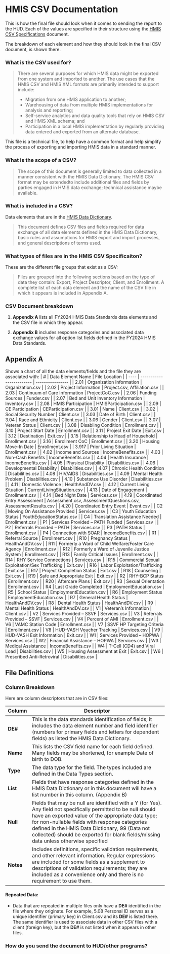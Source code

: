 # HMIS CSV Documentation

This is how the final file should look when it comes to sending the report to the HUD. Each of the values are specified in their structure using the [HMIS CSV Specifications](https://files.hudexchange.info/resources/documents/HMIS-CSV-Format-Specifications-2024.pdf "HMIS CSV Specifications") document.

The breakdown of each element and how they should look in the final CSV document, is shown there.

### What is the CSV used for?

> There are several purposes for which HMIS data might be exported from one system and
> imported to another. The use cases that the HMIS CSV and HMIS XML formats are primarily
> intended to support include:
>
> - Migration from one HMIS application to another;
> - Warehousing of data from multiple HMIS implementations for analysis and reporting;
> - Self-service analytics and data quality tools that rely on HMIS CSV and HMIS XML
>   schema; and
> - Participation in a local HMIS implementation by regularly providing data entered and
>   exported from an alternate database.

This file is a technical file, to help have a common format and help simplify the process of exporting and importing HMIS data in a standard manner.

### What is the scope of a CSV?

> The scope of this document is
> generally limited to data collected in a manner consistent with the HMIS Data Dictionary. The
> HMIS CSV format may be extendedto include additional files and fields by parties engaged in HMIS
> data exchange; technical assistance maybe available.

### What is included in a CSV?

Data elements that are in the [HMIS Data Dictionary](https://files.hudexchange.info/resources/documents/HMIS-Data-Dictionary-2024.pdf "2024 Data Dictionary").

> This document defines CSV files and fields required for data exchange of all data elements defined
> in the HMIS Data Dictionary, basic rules and assumptions for HMIS export and import processes,
> and general descriptions of terms used.

### What types of files are in the HMIS CSV Specificaiton?

These are the different file groups that exist as a CSV:

> Files are grouped into the following sections based on the type of data they contain: Export,
> Project Descriptor, Client, and Enrollment. A complete list of each data element and the name of
> the CSV file in which it appears is included in Appendix A.

### CSV Document breakdown

1. **Appendix A** lists all FY2024 HMIS Data Standards data elements and the CSV file in which they appear.

2. **Appendix B** includes response categories and associated data exchange values for all option list fields defined in the FY2024 HMIS Data Standards.

## Appendix A

Shows a chart of all the data elements/fields and the file they are associated with:
| # | Data Element Name | File Location |
| ---- | ------------------------ | ---------------- |
| 2.01 | Organization Information | Organization.csv |
| 2.02 | Project Information | Project.csv, Affiliation.csv |
| 2.03 | Continuum of Care Information | ProjectCoC.csv |
| 2.06 | Funding Sources | Funder.csv |
| 2.07 | Bed and Unit Inventory Information | Inventory.csv |
| 2.08 | HMIS Participation | HMISParticipation.csv |
| 2.09 | CE Participation | CEParticipation.csv |
| 3.01 | Name | Client.csv |
| 3.02 | Social Security Number | Client.csv |
| 3.03 | Date of Birth | Client.csv |
| 3.04 | Race and Ethnicity | Client.csv |
| 3.06 | Gender | Client.csv |
| 3.07 | Veteran Status | Client.csv |
| 3.08 | Disabling Condition | Enrollment.csv |
| 3.10 | Project Start Date | Enrollment.csv |
| 3.11 | Project Exit Date | Exit.csv |
| 3.12 | Destination | Exit.csv |
| 3.15 | Relationship to Head of Household | Enrollment.csv |
| 3.16 | Enrollment CoC | Enrollment.csv |
| 3.20 | Housing Move-In Date | Enrollment.csv |
| 3.917 | Prior Living Situation | Enrollment.csv |
| 4.02 | Income and Sources | IncomeBenefits.csv |
| 4.03 | Non-Cash Benefits | IncomeBenefits.csv |
| 4.04 | Health Insurance | IncomeBenefits.csv |
| 4.05 | Physical Disability | Disabilities.csv |
| 4.06 | Developmental Disability | Disabilities.csv |
| 4.07 | Chronic Health Condition | Disabilities.csv |
| 4.08 | HIV/AIDS | Disabilities.csv |
| 4.09 | Mental Health Problem | Disabilities.csv |
| 4.10 | Substance Use Disorder | Disabilities.csv |
| 4.11 | Domestic Violence | HealthAndDV.csv |
| 4.12 | Current Living Situation | CurrentLivingSituation.csv |
| 4.13 | Date of Engagement | Enrollment.csv |
| 4.14 | Bed Night Date | Services.csv |
| 4.19 | Coordinated Entry Assessment | Assessment.csv, AssessmentQuestions.csv, AssessmentResults.csv |
| 4.20 | Coordinated Entry Event | Event.csv |
| C2 | Moving On Assistance Provided | Services.csv |
| C3 | Youth Education Status | YouthEducationStatus.csv |
| C4 | Translation Assistance Needed | Enrollment.csv |
| P1 | Services Provided – PATH Funded | Services.csv |
| P2 | Referrals Provided – PATH | Services.csv |
| P3 | PATH Status | Enrollment.csv |
| P4 | Connection with SOAR | IncomeBenefits.csv |
| R1 | Referral Source | Enrollment.csv |
| R10 | Pregnancy Status | HealthAndDV.csv |
| R11 | Formerly a Ward of Child Welfare/Foster Care Agency | Enrollment.csv |
| R12 | Formerly a Ward of Juvenile Justice System | Enrollment.csv |
| R13 | Family Critical Issues | Enrollment.csv |
| R14 | RHY Service Connections | Services.csv |
| R15 | Commercial Sexual Exploitation/Sex Trafficking | Exit.csv |
| R16 | Labor Exploitation/Trafficking | Exit.csv |
| R17 | Project Completion Status | Exit.csv |
| R18 | Counseling | Exit.csv |
| R19 | Safe and Appropriate Exit | Exit.csv |
| R2 | RHY-BCP Status | Enrollment.csv |
| R20 | Aftercare Plans | Exit.csv |
| R3 | Sexual Orientation | Enrollment.csv |
| R4 | Last Grade Completed | EmploymentEducation.csv |
| R5 | School Status | EmploymentEducation.csv |
| R6 | Employment Status | EmploymentEducation.csv |
| R7 | General Health Status | HealthAndDV.csv |
| R8 | Dental Health Status | HealthAndDV.csv |
| R9 | Mental Health Status | HealthAndDV.csv |
| V1 | Veteran’s Information | Client.csv |
| V2 | Services Provided – SSVF | Services.csv |
| V3 | Referrals Provided – SSVF | Services.csv |
| V4 | Percent of AMI | Enrollment.csv |
| V6 | VAMC Station Code | Enrollment.csv |
| V7 | SSVF HP Targeting Criteria | Enrollment.csv |
| V8 | HUD-VASH Voucher Tracking | Services.csv |
| V9 | HUD-VASH Exit Information | Exit.csv |
| W1 | Services Provided – HOPWA | Services.csv |
| W2 | Financial Assistance – HOPWA | Services.csv |
| W3 | Medical Assistance | IncomeBenefits.csv |
| W4 | T-Cell (CD4) and Viral Load | Disabilities.csv |
| W5 | Housing Assessment at Exit | Exit.csv |
| W6 | Prescribed Anti-Retroviral | Disabilities.csv |

## File Definitions

### Column Breakdown

Here are column descriptors that are in CSV files:

| Column    | Descriptor                                                                                                                                                                                                                                                                                                                                                       |
| --------- | ---------------------------------------------------------------------------------------------------------------------------------------------------------------------------------------------------------------------------------------------------------------------------------------------------------------------------------------------------------------- |
| **DE#**   | This is the data standards identification of fields; it includes the data element number and field identifier (numbers for primary fields and letters for dependent fields) as listed the HMIS Data Dictionary.                                                                                                                                                  |
| **Name**  | This lists the CSV field name for each field defined. Many fields may be shortened, for example Date of birth to DOB.                                                                                                                                                                                                                                            |
| **Type**  | The data type for the field. The types included are defined in the Data Types section.                                                                                                                                                                                                                                                                           |
| **List**  | Fields that have response categories defined in the HMIS Data Dictionary or in this document will have a list number in this column. (Appendix B)                                                                                                                                                                                                                |
| **Null**  | Fields that may be null are identified with a Y (for Yes). Any field not specifically permitted to be null should have an exported value of the appropriate data type; for non-nullable fields with response categories defined in the HMIS Data Dictionary, 99 (Data not collected) should be exported for blank fields/missing data unless otherwise specified |
| **Notes** | Includes definitions, specific validation requirements, and other relevant information. Regular expressions are included for some fields as a supplement to descriptions of validation requirements; they are included as a convenience only and there is no requirement to use them.                                                                            |

#### Repeated Data:

- Data that are repeated in multiple files only have a **DE#** identified in the file where they
  originate. For example, 5.08 Personal ID serves as a unique identifier (primary key) in
  Client.csv and its **DE#** is listed there. The same identifier is used to associate data in other
  CSV files with a client (foreign key), but the **DE#** is not listed when it appears in other files.

### How do you send the document to HUD/other programs?
